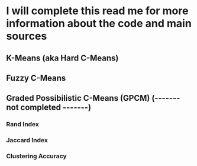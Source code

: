 # I will complete this read me for more information about the code and main sources

## K-Means (aka Hard C-Means)

## Fuzzy C-Means

## Graded Possibilistic C-Means (GPCM) (------- not completed -------)



### Rand Index
### Jaccard Index
### Clustering Accuracy
